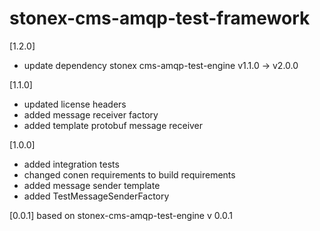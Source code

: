 # stonex-cms-amqp-test-framework

[1.2.0]
- update dependency stonex cms-amqp-test-engine v1.1.0 -> v2.0.0

[1.1.0]
- updated license headers
- added message receiver factory 
- added template protobuf message receiver

[1.0.0]
- added integration tests
- changed conen requirements to build requirements
- added message sender template
- added TestMessageSenderFactory

[0.0.1]
based on stonex-cms-amqp-test-engine v 0.0.1
